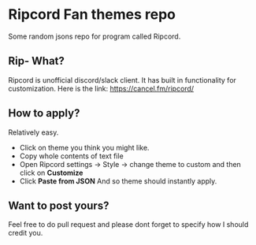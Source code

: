 # Ripcord Fan themes repo
Some random jsons repo for program called Ripcord.

## Rip- What?
Ripcord is unofficial discord/slack client. It has built in functionality for customization.
Here is the link: https://cancel.fm/ripcord/

## How to apply?
Relatively easy.
- Click on theme you think you might like.
- Copy whole contents of text file
- Open Ripcord settings -> Style -> change theme to custom and then click on **Customize**
- Click **Paste from JSON**
And so theme should instantly apply.

## Want to post yours?
Feel free to do pull request and please dont forget to specify how I should credit you.

